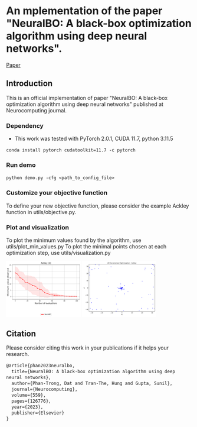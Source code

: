 # An mplementation of the paper "NeuralBO: A black-box optimization algorithm using deep neural networks". 
[Paper](https://www.sciencedirect.com/science/article/abs/pii/S0925231223008998)

## Introduction
This is an official implementation of paper "NeuralBO: A black-box optimization algorithm using deep neural networks" published at Neurocomputing journal.

### Dependency
- This work was tested with PyTorch 2.0.1, CUDA 11.7, python 3.11.5 
```
conda install pytorch cudatoolkit=11.7 -c pytorch
```
### Run demo
```
python demo.py -cfg <path_to_config_file>
``` 
### Customize your objective function
To define your new objective function, please consider the example Ackley function in utils/objective.py.

### Plot and visualization
To plot the minimum values found by the algorithm, use utils/plot_min_values.py
To plot the minimal points chosen at each optimization step, use utils/visualization.py

<div>
    <img src="min_values_plot/Ackley_DIM_2_NITERS_100.png" alt="Min values found" style="width: 40%;">
    <img src="visualization/Ackley_01.png" alt="Optimization visualization" style="width: 40%;">
</div>

## Citation
Please consider citing this work in your publications if it helps your research.
```
@article{phan2023neuralbo,
  title={NeuralBO: A black-box optimization algorithm using deep neural networks},
  author={Phan-Trong, Dat and Tran-The, Hung and Gupta, Sunil},
  journal={Neurocomputing},
  volume={559},
  pages={126776},
  year={2023},
  publisher={Elsevier}
}
```
